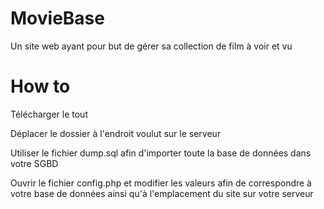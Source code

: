 # MovieBase
Un site web ayant pour but de gérer sa collection de film à voir et vu

# How to
Télécharger le tout

Déplacer le dossier à l'endroit voulut sur le serveur

Utiliser le fichier dump.sql afin d'importer toute la base de données dans votre SGBD

Ouvrir le fichier config.php et modifier les valeurs afin de correspondre à votre base de données ainsi qu'à l'emplacement du site sur votre serveur
